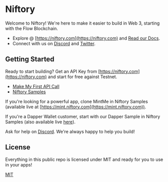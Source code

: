 # Niftory
Welcome to Niftory! We're here to make it easier to build in Web 3, starting with the Flow Blockchain.

- Explore @ [https://niftory.com](https://niftory.com) and [Read our Docs](https://docs.niftory.com). 
- Connect with us on [Discord](https://discord.gg/nZJYz3aJsk) and [Twitter](https://twitter.com/niftory). 

## Getting Started
Ready to start building? Get an API Key from [https://niftory.com](https://niftory.com) and start for free against Testnet. 

- [Make My First API Call](https://docs.niftory.com/home/v/api/getting-started/api-quickstart/api-calls-with-sample-content)
- [Niftory Samples](https://github.com/Niftory/niftory-samples)


If you're looking for a powerful app, clone MintMe in Niftory Samples (available live at [https://mint.niftory.com](https://mint.niftory.com)). 

If you're a Dapper Wallet customer, start with our Dapper Sample in Niftory Samples (also available live [here](https://dapper-storefront-sample.vercel.app/)). 

Ask for help on [Discord](https://discord.gg/nZJYz3aJsk). We're always happy to help you build!

## License
Everything in this public repo is licensed under MIT and ready for you to use in your apps! 

[MIT](https://choosealicense.com/licenses/mit/)

